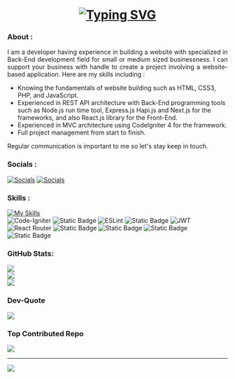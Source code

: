 <!-- typing effect -->
<h1 align="center">
  <a href="https://git.io/typing-svg">
    <img src="https://readme-typing-svg.demolab.com?font=Quicksand&duration=3000&pause=1000&color=fdfefe&center=true&vCenter=true&width=450&lines=hello%2C+there+!+👋;it's+Destantomy+here+!;welcome+to+my+github+profile+!" alt="Typing SVG" />
  </a>
</h1>
<!-- /typing effect -->

<!-- GPRM -->

### About :
<p align="justify" font-family="Quicksand">I am a developer having experience in building a website with specialized in Back-End development field for small or medium sized businessness. I can support your business with handle to create a project involving a website-based application. Here are my skills including : <ul>
  <li>Knowing the fundamentals of website building such as HTML, CSS3, PHP, and JavaScript.</li>
  <li>Experienced in REST API architecture with Back-End programming tools such as Node.js run time tool, Express.js Hapi.js and Next.js for the frameworks, and also React.js library for the Front-End.</li>
  <li>Experienced in MVC architecture using CodeIgniter 4 for the framework.</li>
  <li>Full project management from start to finish.</li>
</ul>
Regular communication is important to me so let's stay keep in touch. </p>

### Socials :
[![Socials](https://skillicons.dev/icons?i=linkedin)](https://linkedin.com/in/destanto-muhamad-yusuf-497834272) [![Socials](https://skillicons.dev/icons?i=instagram)](https://instagram.com/itsdesta_)

### Skills :
[![My Skills](https://skillicons.dev/icons?i=javascript,ts,php,cpp,html,css,mongodb,express,react,nodejs,npm,nextjs,vercel,nestjs,laravel,aws,mysql,postgres,firebase,postman,rabbitmq,bootstrap,tailwind,arduino,git,github,githubactions,vscode,stackoverflow,codepen,mint,ae,ai,sketchup&perline=10)](https://skillicons.dev) <br /> ![Code-Igniter](https://img.shields.io/badge/CodeIgniter-%23EF4223.svg?style=for-the-badge&logo=codeIgniter&logoColor=white) ![Static Badge](https://img.shields.io/badge/hapi-js-orange?style=for-the-badge) ![ESLint](https://img.shields.io/badge/ESLint-4B3263?style=for-the-badge&logo=eslint&logoColor=white) ![Static Badge](https://img.shields.io/badge/Nodemon-566573?style=for-the-badge&logo=Nodemon) ![JWT](https://img.shields.io/badge/JWT-black?style=for-the-badge&logo=JSON%20web%20tokens) ![React Router](https://img.shields.io/badge/React_Router-CA4245?style=for-the-badge&logo=react-router&logoColor=white) ![Static Badge](https://img.shields.io/badge/.ENV-566573?style=for-the-badge&logo=dotenv) ![Static Badge](https://img.shields.io/badge/Mail-trap-29D276?style=for-the-badge) ![Static Badge](https://img.shields.io/badge/COMPOSER-6A6A6A?style=for-the-badge&logo=Composer) ![Static Badge](https://img.shields.io/badge/REST-API-FFBF00?style=for-the-badge)

<!-- badges
![C++](https://img.shields.io/badge/c++-%2300599C.svg?style=for-the-badge&logo=c%2B%2B&logoColor=white) ![CSS3](https://img.shields.io/badge/css3-%231572B6.svg?style=for-the-badge&logo=css3&logoColor=white) ![HTML5](https://img.shields.io/badge/html5-%23E34F26.svg?style=for-the-badge&logo=html5&logoColor=white) ![JavaScript](https://img.shields.io/badge/javascript-%23323330.svg?style=for-the-badge&logo=javascript&logoColor=%23F7DF1E) ![PHP](https://img.shields.io/badge/php-%23777BB4.svg?style=for-the-badge&logo=php&logoColor=white) ![AWS](https://img.shields.io/badge/AWS-%23FF9900.svg?style=for-the-badge&logo=amazon-aws&logoColor=white) ![Bootstrap](https://img.shields.io/badge/bootstrap-%23563D7C.svg?style=for-the-badge&logo=bootstrap&logoColor=white) ![Express.js](https://img.shields.io/badge/express.js-%23404d59.svg?style=for-the-badge&logo=express&logoColor=%2361DAFB) ![NodeJS](https://img.shields.io/badge/node.js-6DA55F?style=for-the-badge&logo=node.js&logoColor=white) ![GitHub](https://img.shields.io/badge/GitHub-%23121011.svg?style=for-the-badge&logo=github&logoColor=white) ![React](https://img.shields.io/badge/react-%2320232a.svg?style=for-the-badge&logo=react&logoColor=%2361DAFB) ![MongoDB](https://img.shields.io/badge/MongoDB-%234ea94b.svg?style=for-the-badge&logo=mongodb&logoColor=white) ![MySQL](https://img.shields.io/badge/mysql-%2300f.svg?style=for-the-badge&logo=mysql&logoColor=white) ![Postgres](https://img.shields.io/badge/postgres-%23316192.svg?style=for-the-badge&logo=postgresql&logoColor=white) ![Adobe After Effects](https://img.shields.io/badge/Adobe%20After%20Effects-9999FF.svg?style=for-the-badge&logo=Adobe%20After%20Effects&logoColor=white) ![Adobe Illustrator](https://img.shields.io/badge/adobeillustrator-%23FF9A00.svg?style=for-the-badge&logo=adobeillustrator&logoColor=white) ![GIT](https://img.shields.io/badge/Git-fc6d26?style=for-the-badge&logo=git&logoColor=white) ![LINUX](https://img.shields.io/badge/Linux-FCC624?style=for-the-badge&logo=linux&logoColor=black) ![Arduino](https://img.shields.io/badge/-Arduino-00979D?style=for-the-badge&logo=Arduino&logoColor=white)  ![Postman](https://img.shields.io/badge/Postman-FF6C37?style=for-the-badge&logo=postman&logoColor=white)
![Static Badge](https://img.shields.io/badge/SCSS-salmon)
![Static Badge](https://img.shields.io/badge/Tesla-yellow?style=for-the-badge&logo=Tesla)
/badges -->

### GitHub Stats:
![](https://github-readme-stats.vercel.app/api?username=Destantomy&theme=tokyonight&hide_border=false&include_all_commits=true&count_private=true)<br/>
![](https://github-readme-streak-stats.herokuapp.com/?user=Destantomy&theme=tokyonight&hide_border=false)<br/>
![](https://github-readme-stats.vercel.app/api/top-langs/?username=Destantomy&theme=tokyonight&hide_border=false&include_all_commits=true&count_private=true&layout=compact)

### Dev-Quote
![](https://quotes-github-readme.vercel.app/api?type=horizontal&theme=tokyonight)

### Top Contributed Repo
![](https://github-contributor-stats.vercel.app/api?username=Destantomy&limit=5&theme=dark&combine_all_yearly_contributions=true)

---
[![](https://visitcount.itsvg.in/api?id=Destantomy&icon=0&color=0)](https://visitcount.itsvg.in)

<!-- Proudly created with GPRM ( https://gprm.itsvg.in ) -->

<!-- /GPRM -->
